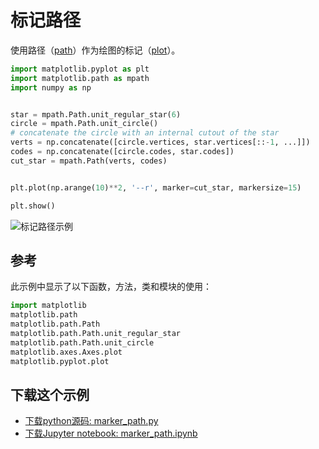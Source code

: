 # 标记路径

使用路径（[path](https://matplotlib.org/api/path_api.html#matplotlib.path.Path)）作为绘图的标记（[plot](https://matplotlib.org/api/_as_gen/matplotlib.axes.Axes.plot.html#matplotlib.axes.Axes.plot)）。

```python
import matplotlib.pyplot as plt
import matplotlib.path as mpath
import numpy as np


star = mpath.Path.unit_regular_star(6)
circle = mpath.Path.unit_circle()
# concatenate the circle with an internal cutout of the star
verts = np.concatenate([circle.vertices, star.vertices[::-1, ...]])
codes = np.concatenate([circle.codes, star.codes])
cut_star = mpath.Path(verts, codes)


plt.plot(np.arange(10)**2, '--r', marker=cut_star, markersize=15)

plt.show()
```

![标记路径示例](https://matplotlib.org/_images/sphx_glr_marker_path_001.png)

## 参考

此示例中显示了以下函数，方法，类和模块的使用：

```python
import matplotlib
matplotlib.path
matplotlib.path.Path
matplotlib.path.Path.unit_regular_star
matplotlib.path.Path.unit_circle
matplotlib.axes.Axes.plot
matplotlib.pyplot.plot
```

## 下载这个示例
            
- [下载python源码: marker_path.py](https://matplotlib.org/_downloads/marker_path.py)
- [下载Jupyter notebook: marker_path.ipynb](https://matplotlib.org/_downloads/marker_path.ipynb)